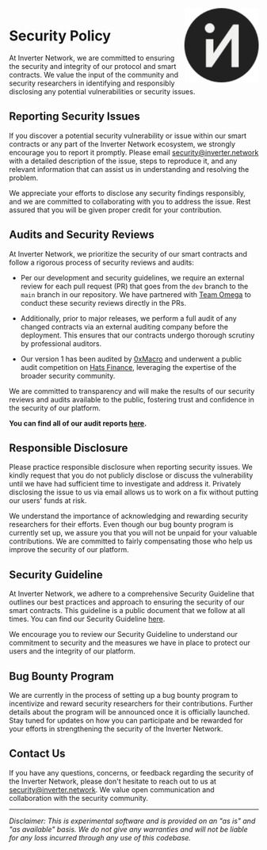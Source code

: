 <img align="right" width="150" height="150" top="100" src="./assets/logo_circle.svg">

# Security Policy

At Inverter Network, we are committed to ensuring the security and integrity of our protocol and smart contracts. We value the input of the community and security researchers in identifying and responsibly disclosing any potential vulnerabilities or security issues.

## Reporting Security Issues

If you discover a potential security vulnerability or issue within our smart contracts or any part of the Inverter Network ecosystem, we strongly encourage you to report it promptly. Please email [security@inverter.network](mailto:security@inverter.network) with a detailed description of the issue, steps to reproduce it, and any relevant information that can assist us in understanding and resolving the problem.

We appreciate your efforts to disclose any security findings responsibly, and we are committed to collaborating with you to address the issue. Rest assured that you will be given proper credit for your contribution.

## Audits and Security Reviews

At Inverter Network, we prioritize the security of our smart contracts and follow a rigorous process of security reviews and audits:

* Per our development and security guidelines, we require an external review for each pull request (PR) that goes from the `dev` branch to the `main` branch in our repository. We have partnered with [Team Omega](https://teamomega.eth.limo) to conduct these security reviews directly in the PRs.

* Additionally, prior to major releases, we perform a full audit of any changed contracts via an external auditing company before the deployment. This ensures that our contracts undergo thorough scrutiny by professional auditors.

* Our version 1 has been audited by [0xMacro](https://0xmacro.com/) and underwent a public audit competition on [Hats Finance](https://hats.finance/), leveraging the expertise of the broader security community.

We are committed to transparency and will make the results of our security reviews and audits available to the public, fostering trust and confidence in the security of our platform.

**You can find all of our audit reports [here](./audits/).**

## Responsible Disclosure

Please practice responsible disclosure when reporting security issues. We kindly request that you do not publicly disclose or discuss the vulnerability until we have had sufficient time to investigate and address it. Privately disclosing the issue to us via email allows us to work on a fix without putting our users' funds at risk.

We understand the importance of acknowledging and rewarding security researchers for their efforts. Even though our bug bounty program is currently set up, we assure you that you will not be unpaid for your valuable contributions. We are committed to fairly compensating those who help us improve the security of our platform.

## Security Guideline

At Inverter Network, we adhere to a comprehensive Security Guideline that outlines our best practices and approach to ensuring the security of our smart contracts. This guideline is a public document that we follow at all times. You can find our Security Guideline [here](https://docs.google.com/document/d/1CZgM9OEuibNrimbNeActve5n9ro3Ydu03OfSnZfRo_s).

We encourage you to review our Security Guideline to understand our commitment to security and the measures we have in place to protect our users and the integrity of our platform.

## Bug Bounty Program

We are currently in the process of setting up a bug bounty program to incentivize and reward security researchers for their contributions. Further details about the program will be announced once it is officially launched. Stay tuned for updates on how you can participate and be rewarded for your efforts in strengthening the security of the Inverter Network.

## Contact Us

If you have any questions, concerns, or feedback regarding the security of the Inverter Network, please don't hesitate to reach out to us at [security@inverter.network](mailto:security@inverter.network). We value open communication and collaboration with the security community.

-----
_Disclaimer: This is experimental software and is provided on an "as is" and "as available" basis. We do not give any warranties and will not be liable for any loss incurred through any use of this codebase._